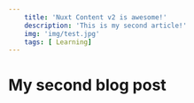 ```yaml
---
    title: 'Nuxt Content v2 is awesome!'
    description: 'This is my second article!'
    img: 'img/test.jpg'
    tags: [ Learning]
---
```

# My second blog post